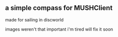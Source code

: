 ## a simple compass for MUSHClient ##

made for sailing in discworld

images weren't that important
i'm tired
will fix it
soon

